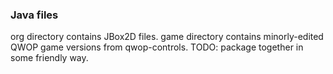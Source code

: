 ### Java files
org directory contains JBox2D files. game directory contains minorly-edited QWOP game versions from qwop-controls. TODO: package together in some friendly way.